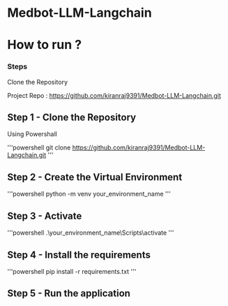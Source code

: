 # Medbot-LLM-Langchain

# How to run ?

### Steps

Clone the Repository

Project Repo : https://github.com/kiranraj9391/Medbot-LLM-Langchain.git

## Step 1 - Clone the Repository
 
 Using Powershall 

 '''powershell
 git clone https://github.com/kiranraj9391/Medbot-LLM-Langchain.git
 '''

 ## Step 2 - Create the Virtual Environment

 '''powershell
 python -m venv your_environment_name
 '''

 ## Step 3 - Activate
 
 '''powershell
 .\your_environment_name\Scripts\activate
 '''

 ## Step 4 - Install the requirements

 '''powershell
 pip install -r requirements.txt
 '''

 ## Step 5 - Run the application


